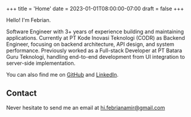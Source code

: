 +++
title = 'Home'
date = 2023-01-01T08:00:00-07:00
draft = false
+++

Hello! I'm Febrian.

Software Engineer with 3+ years of experience building and maintaining applications. Currently at PT Kode Inovasi Teknologi (CODR) as Backend Engineer, focusing on backend architecture, API design, and system performance. Previously worked as a Full-stack Developer at PT Batara Guru Teknologi, handling end-to-end development from UI integration to server-side implementation.

You can also find me on [GitHub](https://github.com/febrianamir) and [LinkedIn](https://www.linkedin.com/in/febrianamir).

## Contact

Never hesitate to send me an email at hi.febrianamir@gmail.com 
